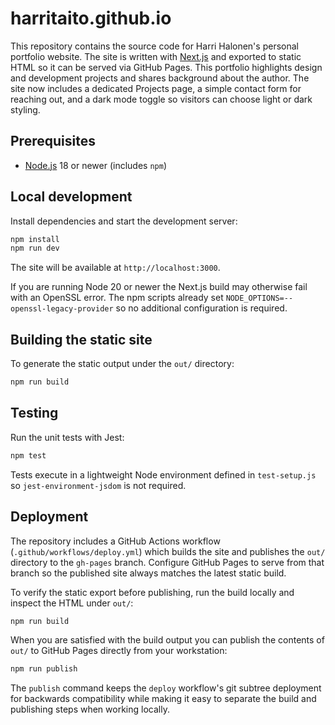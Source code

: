 # harritaito.github.io

This repository contains the source code for Harri Halonen's personal portfolio website. The site is written with [Next.js](https://nextjs.org/) and exported to static HTML so it can be served via GitHub Pages.
This portfolio highlights design and development projects and shares background about the author. The site now includes a dedicated Projects page, a simple contact form for reaching out, and a dark mode toggle so visitors can choose light or dark styling.


## Prerequisites

- [Node.js](https://nodejs.org/) 18 or newer (includes `npm`)

## Local development

Install dependencies and start the development server:

```bash
npm install
npm run dev
```

The site will be available at `http://localhost:3000`.

If you are running Node 20 or newer the Next.js build may otherwise fail with an
OpenSSL error. The npm scripts already set `NODE_OPTIONS=--openssl-legacy-provider`
so no additional configuration is required.

## Building the static site

To generate the static output under the `out/` directory:

```bash
npm run build
```

## Testing

Run the unit tests with Jest:

```bash
npm test
```

Tests execute in a lightweight Node environment defined in `test-setup.js` so
`jest-environment-jsdom` is not required.

## Deployment

The repository includes a GitHub Actions workflow (`.github/workflows/deploy.yml`) which builds the site and publishes the `out/` directory to the `gh-pages` branch. Configure GitHub Pages to serve from that branch so the published site always matches the latest static build.

To verify the static export before publishing, run the build locally and inspect the HTML under `out/`:

```bash
npm run build
```

When you are satisfied with the build output you can publish the contents of `out/` to GitHub Pages directly from your workstation:

```bash
npm run publish
```

The `publish` command keeps the `deploy` workflow's git subtree deployment for backwards compatibility while making it easy to separate the build and publishing steps when working locally.
